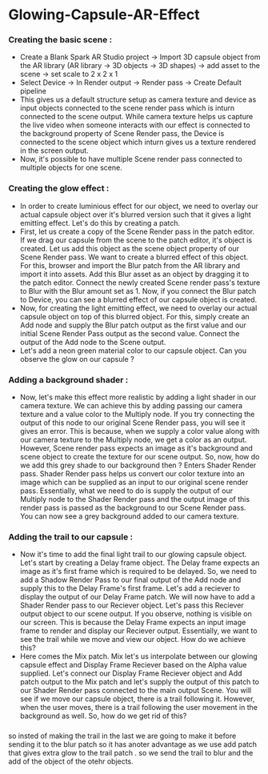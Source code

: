 # Glowing-Capsule-AR-Effect

### Creating the basic scene : 
 - Create a Blank Spark AR Studio project -> Import 3D capsule object from the AR library (AR library -> 3D objects -> 3D shapes) -> add asset to the scene -> set scale to 2 x 2 x 1
 - Select Device -> In Render output -> Render pass -> Create Default pipeline
 - This gives us a default structure setup as camera texture and device as input objects connected to the scene render pass which is inturn connected to the scene output. While camera texture helps us capture the live video when someone interacts with our effect is connected to the background property of Scene Render pass, the Device is connected to the scene object which inturn gives us a texture rendered in the screen output.
 - Now, it's possible to have multiple Scene render pass connected to multiple objects for one scene. 
 
 
 ### Creating the glow effect : 
 - In order to create luminious effect for our object, we need to overlay our actual capsule object over it's blurred version such that it gives a light emitting effect. Let's do this by creating a patch. 
 - First, let us create a copy of the Scene Render pass in the patch editor. If we drag our capsule from the scene to the patch editor, it's object is created. Let us add this object as the scene object property of our Scene Render pass. We want to create a blurred effect of this object. For this, browser and import the Blur patch from the AR library and import it into assets. Add this Blur asset as an object by dragging it to the patch editor. Connect the newly created Scene render pass's texture to Blur with the Blur amount set as 1. Now, if you connect the Blur patch to Device, you can see a blurred effect of our capsule object is created. 
 - Now, for creating the light emitting effect, we need to overlay our actual capsule object on top of this blurred object. For this, simply create an Add node and supply the Blur patch output as the first value and our initial Scene Render Pass output as the second value. Connect the output of the Add node to the Scene output.
 - Let's add a neon green material color to our capsule object. Can you observe the glow on our capsule ? 
 
 ### Adding a background shader : 
 - Now, let's make this effect more realistic by adding a light shader in our camera texture. We can achieve this by adding passing our camera texture and a value color to the Multiply node. If you try connecting the output of this node to our original Scene Render pass, you will see it gives an error. This is because, when we supply a color value along with our camera texture to the Multiply node, we get a color as an output. However, Scene render pass expects an image as it's background and scene object to create the texture for our scene output. So, now, how do we add this grey shade to our background then ? Enters Shader Render pass. Shader Render pass helps us convert our color texture into an image which can be supplied as an input to our original scene render pass. Essentially, what we need to do is supply the output of our Multiply node to the Shader Render pass and the output image of this render pass is passed as the background to our Scene Render pass. You can now see a grey background added to our camera texture.
 
 ### Adding the trail to our capsule : 
- Now it's time to add the final light trail to our glowing capsule object. Let's start by creating a Delay frame object. The Delay frame expects an image as it's first frame which is required to be delayed. So, we need to add a Shadow Render Pass to our final output of the Add node and supply this to the Delay Frame's first frame. Let's add a reciever to display the output of our Delay Frame patch. We will now have to add a Shader Render pass to our Reciever object. Let's pass this Reciever output object to our scene output. If you observe, nothing is visible on our screen. This is because the Delay Frame expects an input image frame to render and display our Reciever output. Essentially, we want to see the trail while we move and view our object. How do we achieve this? 
- Here comes the Mix patch. Mix let's us interpolate between our glowing capsule effect and Display Frame Reciever based on the Alpha value supplied. Let's connect our Display Frame Reciever object and Add patch output to the Mix patch and let's supply the output of this patch to our Shader Render pass connected to the main output Scene. You will see if we move our capsule object, there is a trail following it. However, when the user moves, there is a trail following the user movement in the background as well. So, how do we get rid of this?

### 
so insted of making the trail in the last we are going to make it before sending it to the blur patch so it has anoter advantage as we use add patch that gives extra glow to the trail patch . so we send the trail to blur and the add of the object of the otehr objects. 

